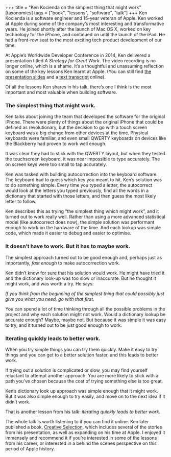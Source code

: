 +++
title = "Ken Kocienda on the simplest thing that might work"
[taxonomies]
tags = ["book", "lessons", "software", "talk"]
+++
Ken Kocienda is a software engineer and 15-year veteran of Apple. Ken worked at Apple during some of the company’s most interesting and transformative years. He joined shortly after the launch of Mac OS X, worked on key technology for the iPhone, and continued on until the launch of the iPad. He had a front-row seat to the most exciting tech product development of our time.

At Apple’s Worldwide Developer Conference in 2014, Ken delivered a presentation titled *A Strategy for Great Work*. The video recording is no longer online, which is a shame. It’s a thoughtful and unassuming reflection on some of the key lessons Ken learnt at Apple. (You can still find [the presentation slides](https://devstreaming-cdn.apple.com/videos/wwdc/2014/237xxcyp7vhx2xt/237/237_a_strategy_for_great_work.pdf) and a [text transcript](https://asciiwwdc.com/2014/sessions/237_q-kenkocienda) online).

Of all the lessons Ken shares in his talk, there’s one I think is the most important and most valuable when building software.

### The simplest thing that might work.

Ken talks about joining the team that developed the software for the original iPhone.
There were plenty of things about the original iPhone that could be defined as revolutionary, but the decision to go with a touch screen keyboard was a big change from other devices at the time. Physical keyboards were familiar, and even small QWERTY keyboards on devices like the Blackberry had proven to work well enough.

It was clear they had to stick with the QWERTY layout, but when they tested the touchscreen keyboard, it was near impossible to type accurately. The on screen keys were too small to tap accurately.

Ken was tasked with building autocorrection into the keyboard software. The keyboard had to guess which key you meant to hit. Ken’s solution was to do something simple. Every time you typed a letter, the autocorrect would look at the letters you typed previously, find all the words in a dictionary that started with those letters, and then guess the most likely letter to follow.

Ken describes this as trying “the simplest thing which might work”, and it turned out to work really well. Rather than using a more advanced statistical model (like autocorrect does now), the simple solution was performant enough to work on the hardware of the time. And each lookup was simple code, which made it easier to debug and easier to optimise.

### It doesn’t have to work. But it has to maybe work.

The simplest approach turned out to be good enough and, perhaps just as importantly, *fast enough* to make autocorrection work.

Ken didn’t know for sure that his solution would work. He might have tried it and the dictionary look-up was too slow or inaccurate. But he thought it might work, and was worth a try. He says:

*If you think from the beginning of the simplest thing that could possibly just give you what you need, go with that first.*

You can spend a lot of time thinking through all the possible problems in the project and why each solution might not work. Would a dictionary lookup be accurate enough? Maybe, maybe not. But because it was simple it was easy to try, and it turned out to be just good enough to work.

### Iterating quickly leads to better work.

When you try simple things you can try them quickly. Make it easy to try things and you can get to a better solution faster, and this leads to better work.

If trying out a solution is complicated or slow, you may find yourself reluctant to attempt another approach. You are more likely to stick with a path you’ve chosen because the cost of trying something else is too great.

Ken’s dictionary look up approach was simple enough that it might work. But it was also simple enough to try easily, and move on to the next idea if it didn’t work.

That is another lesson from his talk: *iterating quickly leads to better work*.

The whole talk is worth listening to if you can find it online. Ken later published a book, [Creative Selection](http://creativeselection.io/), which includes several of the stories from his presentation, as well as expanding on his time at Apple. I enjoyed it immensely and recommend it if you’re interested in some of the lessons from his career, or interested in a behind the scenes perspective on this period of Apple history.
